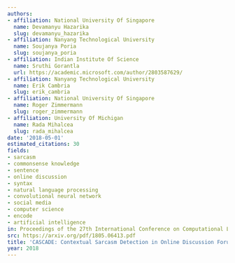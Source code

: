 ```yaml
---
authors:
- affiliation: National University Of Singapore
  name: Devamanyu Hazarika
  slug: devamanyu_hazarika
- affiliation: Nanyang Technological University
  name: Soujanya Poria
  slug: soujanya_poria
- affiliation: Indian Institute Of Science
  name: Sruthi Gorantla
  url: https://academic.microsoft.com/author/2803587629/
- affiliation: Nanyang Technological University
  name: Erik Cambria
  slug: erik_cambria
- affiliation: National University Of Singapore
  name: Roger Zimmermann
  slug: roger_zimmermann
- affiliation: University Of Michigan
  name: Rada Mihalcea
  slug: rada_mihalcea
date: '2018-05-01'
estimated_citations: 30
fields:
- sarcasm
- commonsense knowledge
- sentence
- online discussion
- syntax
- natural language processing
- convolutional neural network
- social media
- computer science
- encode
- artificial intelligence
in: Proceedings of the 27th International Conference on Computational Linguistics
src: https://arxiv.org/pdf/1805.06413.pdf
title: 'CASCADE: Contextual Sarcasm Detection in Online Discussion Forums'
year: 2018
---
```

